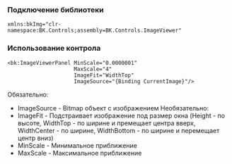 ### Подключение библиотеки
```
xmlns:bkImg="clr-namespace:BK.Controls;assembly=BK.Controls.ImageViewer"
```
### Использование контрола
```
<bk:ImageViewerPanel MinScale="0.0000001"
                     MaxScale="4"
                     ImageFit="WidthTop"
				     ImageSource="{Binding CurrentImage}"/>
```
Обязательно:
* ImageSource - Bitmap объект с изображением
Необязательно:
* ImageFit - Подстраивает изображение под размер окна (Height - по высоте, WidthTop - по ширине и премещает центра вверх, WidthCenter - по ширине, WidthBottom - по ширине и перемещает центр вниз)
* MinScale - Минимальное приближение
* MaxScale - Максимальное приближение
